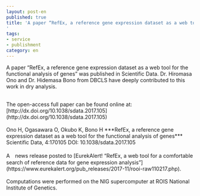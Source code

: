 ```yaml
---
layout: post-en
published: true
title: 'A paper “RefEx, a reference gene expression dataset as a web tool for the functional analysis of genes” was published in Scientific Data.
'
tags:
- service
- publishment
category: en
---
```

A paper “RefEx, a reference gene expression dataset as a web tool for the functional analysis of genes” was published in Scientific Data.
Dr. Hiromasa Ono and Dr. Hidemasa Bono from DBCLS have deeply contributed to this work in dry analysis.

<br />
The open-access full paper can be found online at:  
[http://dx.doi.org/10.1038/sdata.2017.105](http://dx.doi.org/10.1038/sdata.2017.105)
<br />
<br />
Ono H, Ogasawara O, Okubo K, Bono H
***RefEx, a reference gene expression dataset as a web tool for the functional analysis of genes***
<br />
Scientific Data, 4:170105
DOI: 10.1038/sdata.2017.105
<br />
<br />
A　news release posted to [EurekAlert! “RefEx, a web tool for a comfortable search of reference data for gene expression analysis”](https://www.eurekalert.org/pub_releases/2017-11/rooi-raw110217.php).
<br />
<br />
Computations were performed on the NIG supercomputer at ROIS National Institute of Genetics.
